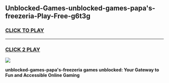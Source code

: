 
## Unblocked-Games-unblocked-games-papa's-freezeria-Play-Free-g6t3g
<h3>
<a href="https://premium76.site?title=unblocked-games-papa's-freezeria&ref=15A">CLICK TO PLAY</a></h3>
<hr>

<h3>
<a href="https://premium76.site?title=unblocked-games-papa's-freezeria&ref=15A">CLICK 2 PLAY</a>
  
</h3>

<a href="https://premium76.site?title=unblocked-games-papa's-freezeria&ref=15A"><img src="https://clearcache.store/games.png"></a>


**unblocked-games-papa's-freezeria games unblocked: Your Gateway to Fun and Accessible Online Gaming**
